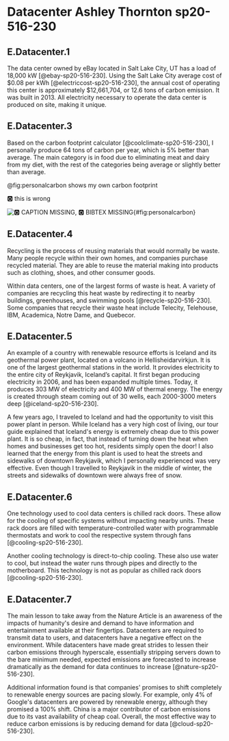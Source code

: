 # Datacenter Ashley Thornton sp20-516-230

## E.Datacenter.1

The data center owned by eBay located in Salt Lake City, UT has a load of 18,000 kW [@ebay-sp20-516-230]. Using the Salt Lake City average cost of $0.08 per kWh [@electriccost-sp20-516-230], the annual cost of operating this center is approximately $12,661,704, or 12.6 tons of carbon emission. It was built in 2013. All electricity necessary to operate the data center is produced on site, making it unique.

## E.Datacenter.3

Based on the carbon footprint calculator [@coolclimate-sp20-516-230], I personally produce 64 tons of carbon per year, which is 5% better than average. The main category is in food due to eliminating meat and dairy from my diet, with the rest of the categories being average or slightly better than average.

@fig:personalcarbon shows my own carbon footprint

:o2: this is wrong

![:o2: CAPTION MISSING, :o2: BIBTEX MISSING](personalcarbon.png){#fig:personalcarbon}

## E.Datacenter.4

Recycling is the process of reusing materials that would normally be waste. Many people recycle within their own homes, and companies purchase recycled material. They are able to reuse the material making into products such as clothing, shoes, and other consumer goods.

Within data centers, one of the largest forms of waste is heat. A variety of companies are recycling this heat waste by redirecting it to nearby buildings, greenhouses, and swimming pools [@recycle-sp20-516-230]. Some companies that recycle their waste heat include Telecity, Telehouse, IBM, Academica, Notre Dame, and Quebecor.

## E.Datacenter.5

An example of a country with renewable resource efforts is Iceland and its geothermal power plant, located on a volcano in Hellisheidarvirkjun. It is one of the largest geothermal stations in the world. It provides electricity to the entire city of Reykjavik, Iceland’s capital. It first began producing electricity in 2006, and has been expanded multiple times. Today, it produces 303 MW of electricity and 400 MW of thermal energy. The energy is created through steam coming out of 30 wells, each 2000-3000 meters deep [@iceland-sp20-516-230].

A few years ago, I traveled to Iceland and had the opportunity to visit this power plant in person. While Iceland has a very high cost of living, our tour guide explained that Iceland's energy is extremely cheap due to this power plant. It is so cheap, in fact, that instead of turning down the heat when homes and businesses get too hot, residents simply open the door! I also learned that the energy from this plant is used to heat the streets and sidewalks of downtown Reykjavik, which I personally experienced was very effective. Even though I travelled to Reykjavik in the middle of winter, the streets and sidewalks of downtown were always free of snow.

## E.Datacenter.6

One technology used to cool data centers is chilled rack doors. These allow for the cooling of specific systems without impacting nearby units. These rack doors are filled with temperature-controlled water with programmable thermostats and work to cool the respective system through fans [@cooling-sp20-516-230].

Another cooling technology is direct-to-chip cooling. These also use water to cool, but instead the water runs through pipes and directly to the motherboard. This technology is not as popular as chilled rack doors [@cooling-sp20-516-230].

## E.Datacenter.7

The main lesson to take away from the Nature Article is an awareness of the impacts of humanity's desire and demand to have information and entertainment available at their fingertips. Datacenters are required to transmit data to users, and datacenters have a negative effect on the environment. While datacenters have made great strides to lessen their carbon emissions through hyperscale, essentially stripping servers down to the bare minimum needed, expected emissions are forecasted to increase dramatically as the demand for data continues to increase [@nature-sp20-516-230].

Additional information found is that companies' promises to shift completely to renewable energy sources are pacing slowly. For example, only 4% of Google's datacenters are powered by renewable energy, although they promised a 100% shift. China is a major contributor of carbon emissions due to its vast availability of cheap coal. Overall, the most effective way to reduce carbon emissions is by reducing demand for data [@cloud-sp20-516-230].
